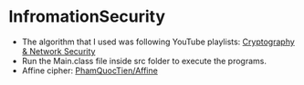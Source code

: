 # InfromationSecurity
+ The algorithm that I used was following YouTube playlists: [Cryptography & Network Security](https://youtube.com/playlist?list=PLBlnK6fEyqRgJU3EsOYDTW7m6SUmW6kII)
+ Run the Main.class file inside src folder to execute the programs.
+ Affine cipher: [PhamQuocTien/Affine](PhamQuocTien/Affine)